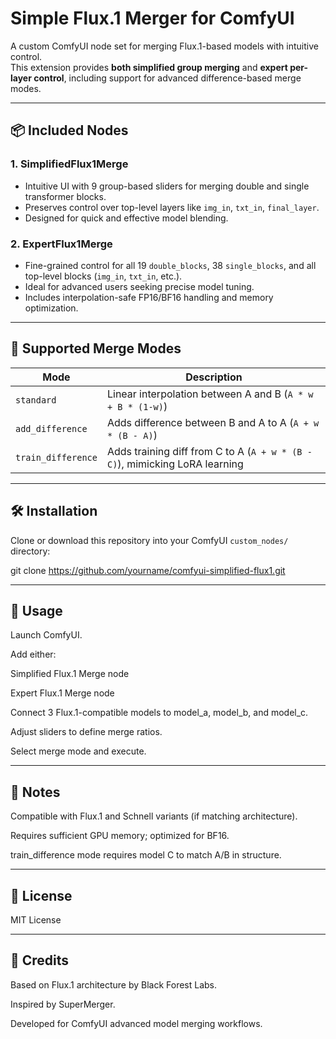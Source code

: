 # Simple Flux.1 Merger for ComfyUI

A custom ComfyUI node set for merging Flux.1-based models with intuitive control.  
This extension provides **both simplified group merging** and **expert per-layer control**, including support for advanced difference-based merge modes.

---

## 📦 Included Nodes

### 1. **SimplifiedFlux1Merge**
- Intuitive UI with 9 group-based sliders for merging double and single transformer blocks.
- Preserves control over top-level layers like `img_in`, `txt_in`, `final_layer`.
- Designed for quick and effective model blending.

### 2. **ExpertFlux1Merge**
- Fine-grained control for all 19 `double_blocks`, 38 `single_blocks`, and all top-level blocks (`img_in`, `txt_in`, etc.).
- Ideal for advanced users seeking precise model tuning.
- Includes interpolation-safe FP16/BF16 handling and memory optimization.

---

## 🧠 Supported Merge Modes

| Mode              | Description                                                                 |
|-------------------|-----------------------------------------------------------------------------|
| `standard`        | Linear interpolation between A and B (`A * w + B * (1-w)`)                  |
| `add_difference`  | Adds difference between B and A to A (`A + w * (B - A)`)                     |
| `train_difference`| Adds training diff from C to A (`A + w * (B - C)`), mimicking LoRA learning |

---

## 🛠 Installation

Clone or download this repository into your ComfyUI `custom_nodes/` directory:

git clone https://github.com/yourname/comfyui-simplified-flux1.git

---
## 🚀 Usage
Launch ComfyUI.

Add either:

Simplified Flux.1 Merge node

Expert Flux.1 Merge node

Connect 3 Flux.1-compatible models to model_a, model_b, and model_c.

Adjust sliders to define merge ratios.

Select merge mode and execute.

---
## 📌 Notes
Compatible with Flux.1 and Schnell variants (if matching architecture).

Requires sufficient GPU memory; optimized for BF16.

train_difference mode requires model C to match A/B in structure.

---
## 📜 License
MIT License

---
## 🙏 Credits
Based on Flux.1 architecture by Black Forest Labs.

Inspired by SuperMerger.

Developed for ComfyUI advanced model merging workflows.
